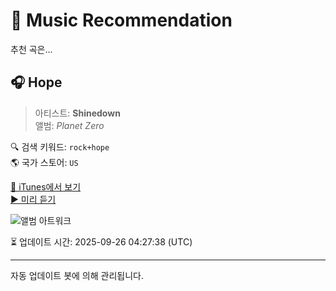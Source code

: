
# 🎵 Music Recommendation

추천 곡은...

## 🎧 Hope  
> 아티스트: **Shinedown**  
> 앨범: _Planet Zero_  

🔍 검색 키워드: `rock+hope`  
🌎 국가 스토어: `US`

[🔗 iTunes에서 보기](https://music.apple.com/us/album/hope/1606457044?i=1606457295&uo=4)  
[▶️ 미리 듣기](https://audio-ssl.itunes.apple.com/itunes-assets/AudioPreview112/v4/b1/6c/6e/b16c6e7a-3d07-15a0-734f-f3bcf1d48e70/mzaf_13247980224025431440.plus.aac.p.m4a)

![앨범 아트워크](https://is1-ssl.mzstatic.com/image/thumb/Music116/v4/44/d5/3a/44d53a4a-1a8c-d37d-814a-60deb6fa8213/075679762115.jpg/100x100bb.jpg)

⏳ 업데이트 시간: 2025-09-26 04:27:38 (UTC)

---
자동 업데이트 봇에 의해 관리됩니다.
